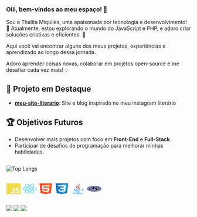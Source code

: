 ### Oiii, bem-vindos ao meu espaço! 💝

Sou a Thalita Miquiles, uma apaixonada por tecnologia e desenvolvimento! 🌟
Atualmente, estou explorando o mundo do JavaScript e PHP, e adoro criar soluções criativas e eficientes. 🚀

Aqui você vai encontrar alguns dos meus projetos, experiências e aprendizado ao longo dessa jornada.

Adoro aprender coisas novas, colaborar em projetos open-source e me desafiar cada vez mais! 💡

##

## 🚀 Projeto em Destaque

- **[meu-site-literario]([https://github.com/miquiles01/ToDoList-Pyhton](https://github.com/miquiles01/meu-site-literario))**: Site e blog inspirado no meu instagram literário

##

## 🏆 Objetivos Futuros

- Desenvolver mais projetos com foco em **Front-End** e **Full-Stack**.
- Participar de desafios de programação para melhorar minhas habilidades.

##
![Top Langs](https://github-readme-stats.vercel.app/api/top-langs/?username=miquiles01&layout=compact&theme=dracula)


<div style="display: inline_block"><br>
  <img align="center" alt="Thalita-Js" height="30" width="40" src="https://raw.githubusercontent.com/devicons/devicon/master/icons/javascript/javascript-plain.svg">
  <img align="center" alt="Thalita-React" height="30" width="40" src="https://raw.githubusercontent.com/devicons/devicon/master/icons/react/react-original.svg">
  <img align="center" alt="Thalita-HTML" height="30" width="40" src="https://raw.githubusercontent.com/devicons/devicon/master/icons/html5/html5-original.svg">
  <img align="center" alt="Thalita-CSS" height="30" width="40" src="https://raw.githubusercontent.com/devicons/devicon/master/icons/css3/css3-original.svg">
  <img align="center" alt="Thalita-Java" height="30" width="40" src="https://raw.githubusercontent.com/devicons/devicon/master/icons/java/java-original.svg">
  <img align="center" alt="Thalita-Java" height="30" width="40" src="https://raw.githubusercontent.com/devicons/devicon/master/icons/php/php-original.svg">


</div>

 ##
 
<div> 
  <a href="https://instagram.com/_miquiles/" target="_blank"><img src="https://img.shields.io/badge/-Instagram-%23E4405F?style=for-the-badge&logo=instagram&logoColor=white" target="_blank"></a>
  <a href = "mailto:tatimiquiles@gmail.com"><img src="https://img.shields.io/badge/-Gmail-%23333?style=for-the-badge&logo=gmail&logoColor=white" target="_blank"></a>
  <a href="https://www.linkedin.com/in/thalita-miquiles-214672228/" target="_blank"><img src="https://img.shields.io/badge/-LinkedIn-%230077B5?style=for-the-badge&logo=linkedin&logoColor=white" target="_blank"></a> 
  
</div>
